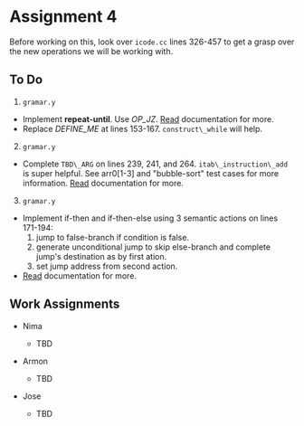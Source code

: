 
Assignment 4
=============

Before working on this, look over `icode.cc` lines 326-457 to get a grasp over the new operations we will be working with.


To Do
------

1. `gramar.y`
  - Implement __repeat-until__. Use _OP\_JZ_. [Read](./cs3323-SP21-a4.pdf) documentation for more. 
  - Replace _DEFINE\_ME_ at lines 153-167. `construct\_while` will help.

2. `gramar.y`
  - Complete `TBD\_ARG` on lines 239, 241, and 264. `itab\_instruction\_add` is super helpful. See arr0\[1-3\] and "bubble-sort" test cases for more information. [Read](./cs3323-SP21-a4.pdf) documentation for more. 

3. `gramar.y`
  - Implement if-then and if-then-else using 3 semantic actions on lines 171-194:
    1. jump to false-branch if condition is false.
    2. generate unconditional jump to skip else-branch and complete jump's destination as by first ation.
    3. set jump address from second action.
  - [Read](./cs3323-SP21-a4.pdf) documentation for more. 


Work Assignments
-----------------

* Nima
  - TBD

* Armon
  - TBD

* Jose
  - TBD